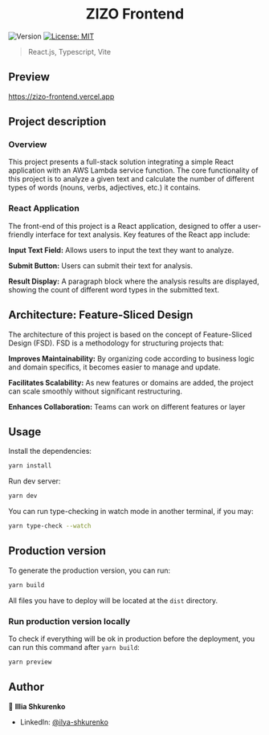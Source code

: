 <h1 align="center">ZIZO Frontend</h1>
<p>
  <img alt="Version" src="https://img.shields.io/badge/version-1.0.0-blue.svg?cacheSeconds=2592000" />
  <a href="#" target="_blank">
    <img alt="License: MIT" src="https://img.shields.io/badge/License-MIT-yellow.svg" />
  </a>
</p>


> React.js, Typescript, Vite

## Preview 
https://zizo-frontend.vercel.app

## Project description

### Overview
This project presents a full-stack solution integrating a simple React application with an AWS Lambda service function. The core functionality of this project is to analyze a given text and calculate the number of different types of words (nouns, verbs, adjectives, etc.) it contains.

### React Application
The front-end of this project is a React application, designed to offer a user-friendly interface for text analysis. Key features of the React app include:

**Input Text Field:** Allows users to input the text they want to analyze.

**Submit Button:** Users can submit their text for analysis.

**Result Display:**
A paragraph block where the analysis results are displayed, showing the count of different word types in the submitted text.

## Architecture: Feature-Sliced Design
The architecture of this project is based on the concept of Feature-Sliced Design (FSD). FSD is a methodology for structuring projects that:

**Improves Maintainability:** By organizing code according to business logic and domain specifics, it becomes easier to manage and update.

**Facilitates Scalability:** As new features or domains are added, the project can scale smoothly without significant restructuring.

**Enhances Collaboration:** Teams can work on different features or layer

## Usage

Install the dependencies:

```sh
yarn install
```

Run dev server:

```sh
yarn dev
```

You can run type-checking in watch mode in another terminal, if you may:

```sh
yarn type-check --watch
```

## Production version

To generate the production version, you can run:

```sh
yarn build
```

All files you have to deploy will be located at the `dist` directory.

### Run production version locally

To check if everything will be ok in production before the deployment, you can run this command after `yarn build`:

```sh
yarn preview
```

## Author

👤 **Illia Shkurenko**

* LinkedIn: [@ilya-shkurenko](https://www.linkedin.com/in/ilya-shkurenko-128288157/)
